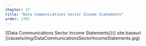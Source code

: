 ```yaml
---
chapter: 17
title: "Data Communications Sector Income Statements"
order: 1701
---
```


![Data Communications Sector Income Statements]({{ site.baseurl }}/assets/img/DataCommunicationsSectorIncomeStatements.jpg)
